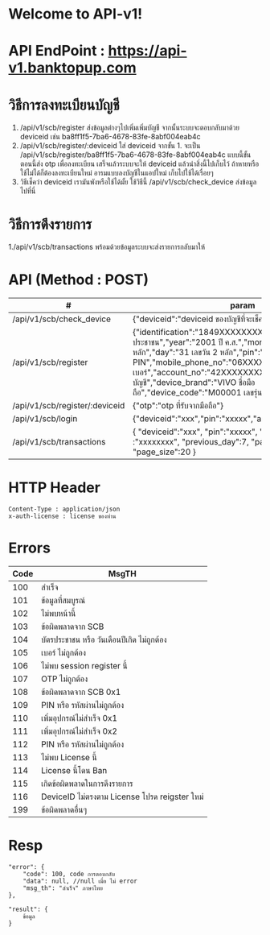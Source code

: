 # Welcome to API-v1!

# API EndPoint : https://api-v1.banktopup.com

# วิธีการลงทะเบียนบัญชี

1. /api/v1/scb/register ส่งข้อมูลต่างๆไปเพิ่มเพิ่มบัญชี จากนั้นระบบจะตอบกลับมาด้วย deviceid เช่น ba8ff1f5-7ba6-4678-83fe-8abf004eab4c
2. /api/v1/scb/register/:deviceid ใส่ deviceid จากขั้น 1. จะเป็น /api/v1/scb/register/ba8ff1f5-7ba6-4678-83fe-8abf004eab4c แบบนี้ขั้นตอนนี้ส่ง otp เพื่อลงทะเบียน เสร็จแล้วระบบจะให้ deviceid แล้วนำสิ่งนี้ไปเก็บไว้ ถ้าหายหรือใช้ไม่ได้ก็ต้องลงทะเบียนใหม่ อารมแบบลงบัญชีในแอปใหม่ เก็บไปใช้ได้เรื่อยๆ
3. วิธีเช็คว่า deviceid เรามันพังหรือใช้ได้มั้ย ใช้วิธีนี้ /api/v1/scb/check_device ส่งข้อมูลไปที่นี่

# วิธีการดึงรายการ

1./api/v1/scb/transactions พร้อมด้วยข้อมูลระบบจะส่งรายการกลับมาให้

# API (Method : POST)

| #                              | param                                                                                                                                                                                                                                                                                    |
| ------------------------------ | ---------------------------------------------------------------------------------------------------------------------------------------------------------------------------------------------------------------------------------------------------------------------------------------- |
| /api/v1/scb/check_device       | {"deviceid":"deviceid ของบัญชีที่จะเช็ค"}                                                                                                                                                                                                                                                |
| /api/v1/scb/register           | {"identification":"1849XXXXXXXXX เลขบัตรประชาชน","year":"2001 ปี ค.ส.","month":"01 เลขเดือน 2 หลัก","day":"31 เลขวัน 2 หลัก","pin":"123456 PIN","mobile_phone_no":"06XXXXXXXX เบอร์","account_no":"42XXXXXXXX เลขบัญชี","device_brand":"VIVO ชื่อมือถือ","device_code":"M00001 เลขรุ่น"} |
| /api/v1/scb/register/:deviceid | {"otp":"otp ที่รับจากมือถือ"}                                                                                                                                                                                                                                                            |
| /api/v1/scb/login              | {"deviceid":"xxx","pin":"xxxxx","account_no":"xxxxxxxx"}                                                                                                                                                                                                                                 |
| /api/v1/scb/transactions       | { "deviceid":"xxx", "pin":"xxxxx", "account_no" :"xxxxxxxx", "previous_day":7, "page_number":1, "page_size":20 }                                                                                                                                                                         |

# HTTP Header

    Content-Type : application/json
    x-auth-license : license ของท่าน

# Errors

| Code | MsgTH                                         |
| ---- | --------------------------------------------- |
| 100  | สำเร็จ                                        |
| 101  | ข้อมูลที่สมบูรณ์                              |
| 102  | ไม่พบหน้านี้                                  |
| 103  | ข้อผิดพลาดจาก SCB                             |
| 104  | บัตรประชาชน หรือ วันเดือนปีเกิด ไม่ถูกต้อง    |
| 105  | เบอร์ ไม่ถูกต้อง                              |
| 106  | ไม่พบ session register นี้                    |
| 107  | OTP ไม่ถูกต้อง                                |
| 108  | ข้อผิดพลาดจาก SCB 0x1                         |
| 109  | PIN หรือ รหัสผ่านไม่ถูกต้อง                   |
| 110  | เพิ่มอุปกรณ์ไม่สำเร็จ 0x1                     |
| 111  | เพิ่มอุปกรณ์ไม่สำเร็จ 0x2                     |
| 112  | PIN หรือ รหัสผ่านไม่ถูกต้อง                   |
| 113  | ไม่พบ License นี้                             |
| 114  | License นี้โดน Ban                            |
| 115  | เกิดข้อผิดพลาดในการดึงรายการ                  |
| 116  | DeviceID ไม่ตรงตาม License โปรด reigster ใหม่ |
| 199  | ข้อผิดพลาดอื่นๆ                               |

# Resp

    "error": {
    	"code": 100, code การตอบกลับ
    	"data": null, //null เมื่อ ไม่ error
    	"msg_th": "สำเร็จ" ภาษาไทย
    },

    "result": {
    	ข้อมูล
    }
